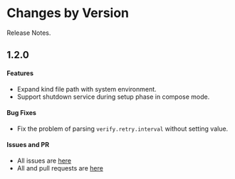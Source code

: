 Changes by Version
==================
Release Notes.

1.2.0
------------------
#### Features
* Expand kind file path with system environment.
* Support shutdown service during setup phase in compose mode.

#### Bug Fixes
* Fix the problem of parsing `verify.retry.interval` without setting value.

#### Issues and PR
- All issues are [here](https://github.com/apache/skywalking/milestone/111?closed=1)
- All and pull requests are [here](https://github.com/apache/skywalking-infra-e2e/pulls?q=is%3Apr+is%3Aclosed+milestone%3A1.2.0)
